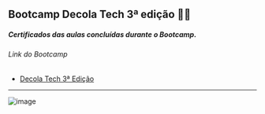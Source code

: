 ## Bootcamp Decola Tech 3ª edição **:man_technologist:**

##### Certificados das aulas concluídas durante o Bootcamp.

###### Link do Bootcamp

- [Decola Tech 3ª Edição](https://web.dio.me/track/decola-tech-3a-edicao)

________________________________________________________________________________________________________________________________________________________________________
  
![image](https://user-images.githubusercontent.com/90909646/176325029-1d2bed73-4da7-44b6-a8af-1c7b7219d183.png)
